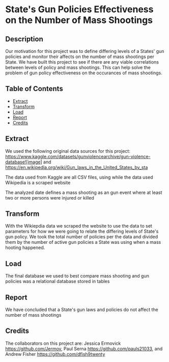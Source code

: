 # State's Gun Policies Effectiveness on the Number of Mass Shootings 

## Description

Our motivation for this project was to define differing levels of a States' gun policies and monitor their affects on the number of mass shootings per State.  We have built this project to see if there are any viable correlations between levels of policy and mass shootings.  This can help solve the problem of gun policy effectiveness on the occurances of mass shootings.  


## Table of Contents

- [Extract](#extract)
- [Transform](#transform)
- [Load](#load)
- [Report](#report)
- [Credits](#credits)





## Extract

We used the following original data sources for this project: https://www.kaggle.com/datasets/gunviolencearchive/gun-violence-database![image] and [https://en.wikipedia.org/wiki/Gun_laws_in_the_United_States_by_sta ](https://en.wikipedia.org/wiki/Gun_laws_in_the_United_States_by_state)

The data used from Kaggle are all CSV files, using while the data used Wikipedia is a scraped website

The analyzed date defines a mass shooting as an gun event where at least two or more persons were injured or killed

## Transform

With the Wikiepdia data we scraped the website to use the data to set parameters for how we were going to relate the differing levels of State's gun policy.  We took the total number of policies per the data and divided them by the number of active gun policies a State was using when a mass hooting happened.


                                      
                       
## Load

The final database we used to best compare mass shooting and gun policies was a relational database stored in tables



## Report

We have concluded that a State's gun laws and policies do not affect the number of mass shootings


## Credits

The collaborators on this project are: Jessica Ermovick https://github.com/Jermov,
                                       Paul Serna https://github.com/pauls21033, and
                                       Andrew Fisher https://github.com/dfish9twenty
                                       
                                       




